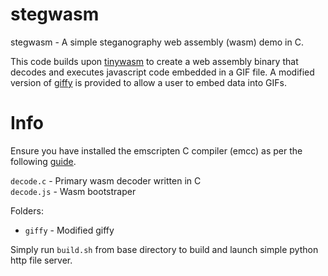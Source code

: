 # stegwasm

stegwasm - A simple steganography web assembly (wasm) demo in C.

This code builds upon [tinywasm](https://github.com/spacehen/tinywasm) to create a web assembly binary that decodes and executes javascript code embedded in a GIF file. A modified version of [giffy](https://github.com/vipyne/giffy) is provided to allow a user to embed data into GIFs.

# Info
Ensure you have installed the emscripten C compiler (emcc) as per the following [guide](https://emscripten.org/docs/getting_started/downloads.html).

`decode.c` - Primary wasm decoder written in C<br>
`decode.js` - Wasm bootstraper <br>

Folders:
* `giffy` - Modified giffy <br>

Simply run `build.sh` from base directory to build and launch simple python http file server.
